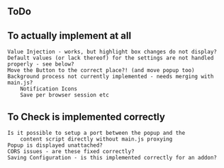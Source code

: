 ToDo
----

To actually implement at all
----------------------------
	Value Injection - works, but highlight box changes do not display?
	Default values (or lack thereof) for the settings are not handled properly - see below?
	Move the Button to the correct place?! (and move popup too)
	Background process not currently implemented - needs merging with main.js?
		Notification Icons
		Save per browser session etc

To Check is implemented correctly
---------------------------------

	Is it possible to setup a port between the popup and the
		content script directly without main.js proxying
	Popup is displayed unattached?
	CORS issues - are these fixed correctly?
	Saving Configuration - is this implemented correctly for an addon?
